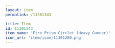 ```yaml
---
layout: item
permalink: /11301343

title: Item
id: 11301343
item_name: 'Fire Prism Circlet (Heavy Gunner)'
icon_url: 'item/icon/11301280.png'
---
```

